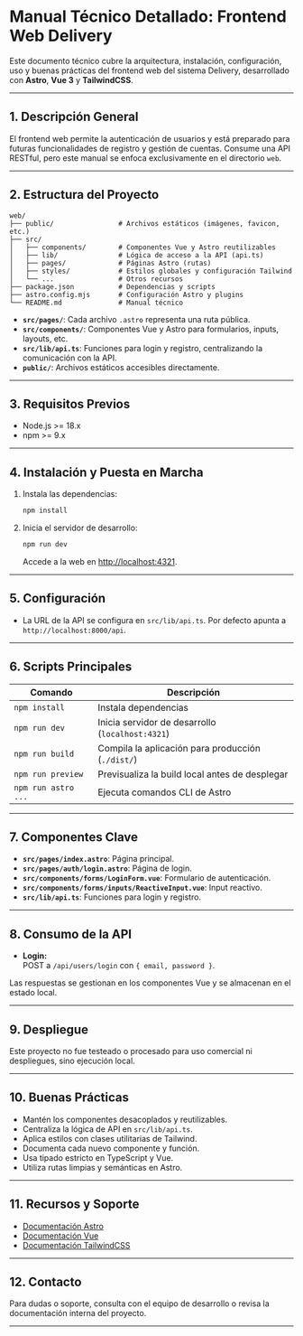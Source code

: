 # Manual Técnico Detallado: Frontend Web Delivery

Este documento técnico cubre la arquitectura, instalación, configuración, uso y buenas prácticas del frontend web del sistema Delivery, desarrollado con **Astro**, **Vue 3** y **TailwindCSS**.

---

## 1. Descripción General

El frontend web permite la autenticación de usuarios y está preparado para futuras funcionalidades de registro y gestión de cuentas. Consume una API RESTful, pero este manual se enfoca exclusivamente en el directorio `web`.

---

## 2. Estructura del Proyecto

```
web/
├── public/                # Archivos estáticos (imágenes, favicon, etc.)
├── src/
│   ├── components/        # Componentes Vue y Astro reutilizables
│   ├── lib/               # Lógica de acceso a la API (api.ts)
│   ├── pages/             # Páginas Astro (rutas)
│   ├── styles/            # Estilos globales y configuración Tailwind
│   └── ...                # Otros recursos
├── package.json           # Dependencias y scripts
├── astro.config.mjs       # Configuración Astro y plugins
└── README.md              # Manual técnico
```

- **`src/pages/`**: Cada archivo `.astro` representa una ruta pública.
- **`src/components/`**: Componentes Vue y Astro para formularios, inputs, layouts, etc.
- **`src/lib/api.ts`**: Funciones para login y registro, centralizando la comunicación con la API.
- **`public/`**: Archivos estáticos accesibles directamente.

---

## 3. Requisitos Previos

- Node.js >= 18.x
- npm >= 9.x

---

## 4. Instalación y Puesta en Marcha

1. Instala las dependencias:
   ```sh
   npm install
   ```

2. Inicia el servidor de desarrollo:
   ```sh
   npm run dev
   ```
   Accede a la web en [http://localhost:4321](http://localhost:4321).

---

## 5. Configuración

- La URL de la API se configura en `src/lib/api.ts`. Por defecto apunta a `http://localhost:8000/api`.

---

## 6. Scripts Principales

| Comando             | Descripción                                         |
|---------------------|-----------------------------------------------------|
| `npm install`       | Instala dependencias                                |
| `npm run dev`       | Inicia servidor de desarrollo (`localhost:4321`)    |
| `npm run build`     | Compila la aplicación para producción (`./dist/`)   |
| `npm run preview`   | Previsualiza la build local antes de desplegar      |
| `npm run astro ...` | Ejecuta comandos CLI de Astro                       |

---

## 7. Componentes Clave

- **`src/pages/index.astro`**: Página principal.
- **`src/pages/auth/login.astro`**: Página de login.
- **`src/components/forms/LoginForm.vue`**: Formulario de autenticación.
- **`src/components/forms/inputs/ReactiveInput.vue`**: Input reactivo.
- **`src/lib/api.ts`**: Funciones para login y registro.

---

## 8. Consumo de la API

- **Login:**  
  POST a `/api/users/login` con `{ email, password }`.

Las respuestas se gestionan en los componentes Vue y se almacenan en el estado local.

---

## 9. Despliegue

Este proyecto no fue testeado o procesado para uso comercial ni despliegues, sino ejecución local.

---

## 10. Buenas Prácticas

- Mantén los componentes desacoplados y reutilizables.
- Centraliza la lógica de API en `src/lib/api.ts`.
- Aplica estilos con clases utilitarias de Tailwind.
- Documenta cada nuevo componente y función.
- Usa tipado estricto en TypeScript y Vue.
- Utiliza rutas limpias y semánticas en Astro.

---

## 11. Recursos y Soporte

- [Documentación Astro](https://docs.astro.build)
- [Documentación Vue](https://vuejs.org/)
- [Documentación TailwindCSS](https://tailwindcss.com/)

---

## 12. Contacto

Para dudas o soporte, consulta con el equipo de desarrollo o revisa la documentación interna del proyecto.

---